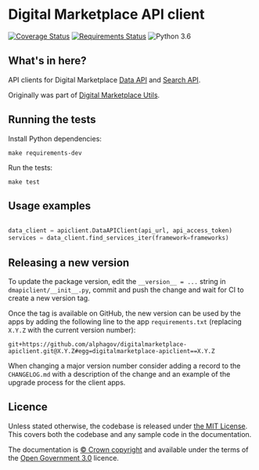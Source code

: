 Digital Marketplace API client
=========================

[![Coverage Status](https://coveralls.io/repos/alphagov/digitalmarketplace-apiclient/badge.svg?branch=master&service=github)](https://coveralls.io/github/alphagov/digitalmarketplace-apiclient?branch=master)
[![Requirements Status](https://requires.io/github/alphagov/digitalmarketplace-apiclient/requirements.svg?branch=master)](https://requires.io/github/alphagov/digitalmarketplace-apiclient/requirements/?branch=master)
![Python 3.6](https://img.shields.io/badge/python-3.6-blue.svg)

## What's in here?

API clients for Digital Marketplace [Data API](https://github.com/alphagov/digitalmarketplace-api) and
[Search API](https://github.com/alphagov/digitalmarketplace-search-api).

Originally was part of [Digital Marketplace Utils](https://github.com/alphagov/digitalmarketplace-utils).


## Running the tests

Install Python dependencies:

```
make requirements-dev
```

Run the tests:

```
make test
```

## Usage examples

```python

data_client = apiclient.DataAPIClient(api_url, api_access_token)
services = data_client.find_services_iter(framework=frameworks)

```

## Releasing a new version

To update the package version, edit the `__version__ = ...` string in `dmapiclient/__init__.py`,
commit and push the change and wait for CI to create a new version tag.

Once the tag is available on GitHub, the new version can be used by the apps by adding the following
line to the app `requirements.txt` (replacing `X.Y.Z` with the current version number):

```
git+https://github.com/alphagov/digitalmarketplace-apiclient.git@X.Y.Z#egg=digitalmarketplace-apiclient==X.Y.Z
```

When changing a major version number consider adding a record to the `CHANGELOG.md` with a
description of the change and an example of the upgrade process for the client apps.

## Licence

Unless stated otherwise, the codebase is released under [the MIT License][mit].
This covers both the codebase and any sample code in the documentation.

The documentation is [&copy; Crown copyright][copyright] and available under the terms
of the [Open Government 3.0][ogl] licence.

[mit]: LICENCE
[copyright]: http://www.nationalarchives.gov.uk/information-management/re-using-public-sector-information/uk-government-licensing-framework/crown-copyright/
[ogl]: http://www.nationalarchives.gov.uk/doc/open-government-licence/version/3/
